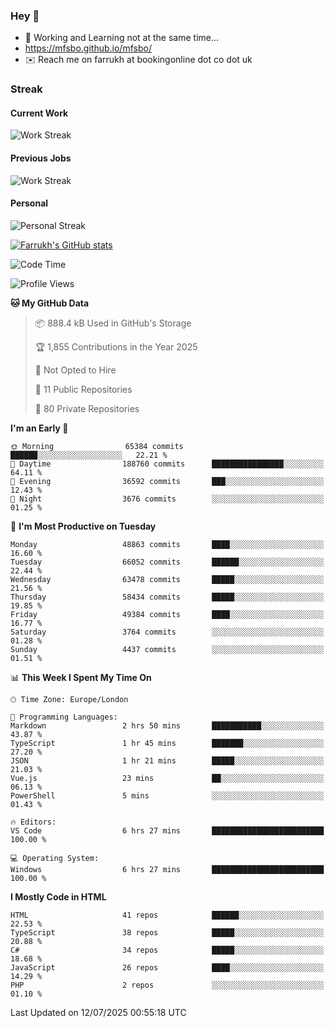 ### Hey 👋

- 🏃 Working and Learning not at the same time...
- https://mfsbo.github.io/mfsbo/
- ✉️ Reach me on farrukh at bookingonline dot co dot uk

### Streak
#### Current Work
![Work Streak](https://streak-stats.demolab.com/?user=mfsbo)
#### Previous Jobs
![Work Streak](https://streak-stats.demolab.com/?user=farrukhcw)
#### Personal
![Personal Streak](https://streak-stats.demolab.com/?user=farrukhsubhani)

[![Farrukh's GitHub stats](https://github-readme-stats.vercel.app/api?username=mfsbo&hide=stars&count_private=true)](https://github.com/mfsbo/)

<!--START_SECTION:waka-->
![Code Time](http://img.shields.io/badge/Code%20Time-960%20hrs%208%20mins-blue)

![Profile Views](http://img.shields.io/badge/Profile%20Views-0-blue)

**🐱 My GitHub Data** 

> 📦 888.4 kB Used in GitHub's Storage 
 > 
> 🏆 1,855 Contributions in the Year 2025
 > 
> 🚫 Not Opted to Hire
 > 
> 📜 11 Public Repositories 
 > 
> 🔑 80 Private Repositories 
 > 
**I'm an Early 🐤** 

```text
🌞 Morning                65384 commits       ██████░░░░░░░░░░░░░░░░░░░   22.21 % 
🌆 Daytime                188760 commits      ████████████████░░░░░░░░░   64.11 % 
🌃 Evening                36592 commits       ███░░░░░░░░░░░░░░░░░░░░░░   12.43 % 
🌙 Night                  3676 commits        ░░░░░░░░░░░░░░░░░░░░░░░░░   01.25 % 
```
📅 **I'm Most Productive on Tuesday** 

```text
Monday                   48863 commits       ████░░░░░░░░░░░░░░░░░░░░░   16.60 % 
Tuesday                  66052 commits       ██████░░░░░░░░░░░░░░░░░░░   22.44 % 
Wednesday                63478 commits       █████░░░░░░░░░░░░░░░░░░░░   21.56 % 
Thursday                 58434 commits       █████░░░░░░░░░░░░░░░░░░░░   19.85 % 
Friday                   49384 commits       ████░░░░░░░░░░░░░░░░░░░░░   16.77 % 
Saturday                 3764 commits        ░░░░░░░░░░░░░░░░░░░░░░░░░   01.28 % 
Sunday                   4437 commits        ░░░░░░░░░░░░░░░░░░░░░░░░░   01.51 % 
```


📊 **This Week I Spent My Time On** 

```text
🕑︎ Time Zone: Europe/London

💬 Programming Languages: 
Markdown                 2 hrs 50 mins       ███████████░░░░░░░░░░░░░░   43.87 % 
TypeScript               1 hr 45 mins        ███████░░░░░░░░░░░░░░░░░░   27.20 % 
JSON                     1 hr 21 mins        █████░░░░░░░░░░░░░░░░░░░░   21.03 % 
Vue.js                   23 mins             ██░░░░░░░░░░░░░░░░░░░░░░░   06.13 % 
PowerShell               5 mins              ░░░░░░░░░░░░░░░░░░░░░░░░░   01.43 % 

🔥 Editors: 
VS Code                  6 hrs 27 mins       █████████████████████████   100.00 % 

💻 Operating System: 
Windows                  6 hrs 27 mins       █████████████████████████   100.00 % 
```

**I Mostly Code in HTML** 

```text
HTML                     41 repos            ██████░░░░░░░░░░░░░░░░░░░   22.53 % 
TypeScript               38 repos            █████░░░░░░░░░░░░░░░░░░░░   20.88 % 
C#                       34 repos            █████░░░░░░░░░░░░░░░░░░░░   18.68 % 
JavaScript               26 repos            ████░░░░░░░░░░░░░░░░░░░░░   14.29 % 
PHP                      2 repos             ░░░░░░░░░░░░░░░░░░░░░░░░░   01.10 % 
```




 Last Updated on 12/07/2025 00:55:18 UTC
<!--END_SECTION:waka-->
<!--
**mfsbo/mfsbo** is a ✨ _special_ ✨ repository because its `README.md` (this file) appears on your GitHub profile.

Here are some ideas to get you started:

- 🔭 I’m currently working on ...
- 🌱 I’m currently learning ...
- 👯 I’m looking to collaborate on ...
- 🤔 I’m looking for help with ...
- 💬 Ask me about ...
- 📫 How to reach me: ...
- 😄 Pronouns: ...
- ⚡ Fun fact: ...
-->
